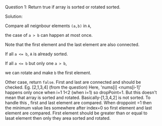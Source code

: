 Question 1: Return true if array is sorted or rotated sorted.

Solution: 

Compare all neignbour elements `(a,b)` in `A`,

the case of `a > b` can happen at most once.

Note that the first element and the last element are also connected.

If all `a <= b`, `A` is already sorted.

If all `a <= b` but only one `a > b`,

we can rotate and make `b` the first element.

Other case, return `false`.
First and last are connected and should be checked.
Eg. [2,1,3,4] (from the question)
Here, 'nums[i] <nums[i-1]' happens only once when i=1
1<2 (when i=1) so dropPoint=1.
But this doesn't mean that array is sorted and rotated. Basically-[1,3,4,2] is not sorted.
To handle this , first and last element are compared.
When droppoint =1 then the minimum value lies somewhere after index=0 so first element and last element are compared.
First element should be greater than or equal to lasat element then only they area sorted and rotated.

